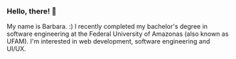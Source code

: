 ###

<div align="left">
  <h3><b>Hello, there! 👋</b></h3>
  My name is Barbara. :)
  I recently completed my bachelor's degree in software engineering at the Federal University of Amazonas (also known as UFAM).
  I'm interested in web development, software engineering and UI/UX.
  
  
